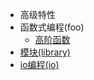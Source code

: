 - 高级特性
- 函数式编程(foo)
  - [高阶函数](functional-program/functional-program.md)
- [模块(library)](module/module.md)
- [io编程(io)](io/io.md)